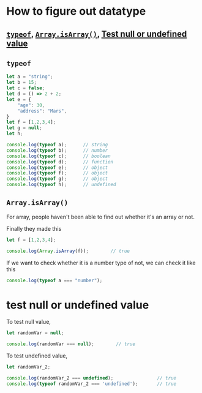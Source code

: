 # How to figure out datatype

## [`typeof`](#typeof), [`Array.isArray()`](#arrayisarray), [Test null or undefined value](#test-null-or-undefined-value)

## `typeof`

```js 
let a = "string";
let b = 15;
let c = false;
let d = () => 2 + 2;
let e = {
    "age": 30,
    "address": "Mars",
}
let f = [1,2,3,4];
let g = null;
let h;

console.log(typeof a);      // string
console.log(typeof b);      // number
console.log(typeof c);      // boolean
console.log(typeof d);      // function
console.log(typeof e);      // object
console.log(typeof f);      // object
console.log(typeof g);      // object
console.log(typeof h);      // undefined
```

## `Array.isArray()`

For array, people haven't been able to find out whether it's an array or not.

Finally they made this

```js
let f = [1,2,3,4];

console.log(Array.isArray(f));        // true
```

If we want to check whether it is a number type of not, we can check it like this

```js
console.log(typeof a === "number");
```

# test null or undefined value

To test null value,

```js
let randomVar = null;

console.log(randomVar === null);        // true
```

To test undefined value,

```js
let randomVar_2;

console.log(randomVar_2 === undefined);                // true
console.log(typeof randomVar_2 === 'undefined');       // true
```
